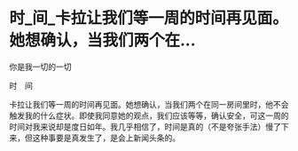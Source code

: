# 时_间_卡拉让我们等一周的时间再见面。她想确认，当我们两个在...

你是我一切的一切

时　间

卡拉让我们等一周的时间再见面。她想确认，当我们两个在同一房间里时，他不会触发我的什么症状。即使我同意她的观点，我们应该等等，确认安全，可这一周的时间对我来说却是度日如年。我几乎相信了，时间是真的（不是夸张手法）慢了下来，但这种事要是真发生了，是会上新闻头条的。